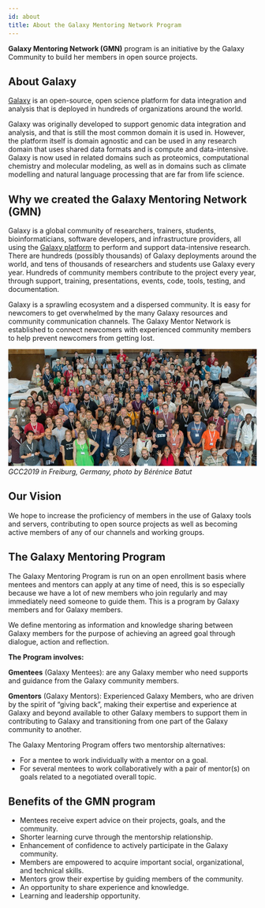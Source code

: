 ```yaml
---
id: about
title: About the Galaxy Mentoring Network Program
---
```


**Galaxy Mentoring Network (GMN)** program is an initiative by the Galaxy Community to build her members in open source projects.

## About Galaxy

[Galaxy](https://galaxyproject.org/) is an open-source, open science platform for data integration and analysis that is deployed in hundreds of organizations around the world.

Galaxy was originally developed to support genomic data integration and analysis, and that is still the most common domain it is used in.  However, the platform itself is domain agnostic and can be used in any research domain that uses shared data formats and is compute and data-intensive.  Galaxy is now used in related domains such as proteomics, computational chemistry and molecular modeling, as well as in domains such as climate modelling and natural language processing that are far from life science.

## Why we created the Galaxy Mentoring Network (GMN)

Galaxy is a global community of researchers, trainers, students, bioinformaticians, software developers, and infrastructure providers, all using the [Galaxy platform](https://galaxyproject.org/) to perform and support data-intensive research. There are hundreds (possibly thousands) of Galaxy deployments around the world, and tens of thousands of researchers and students use Galaxy every year. Hundreds of community members contribute to the project every year, through support, training, presentations, events, code, tools, testing, and documentation.

Galaxy is a sprawling ecosystem and a dispersed community. It is easy for newcomers to get overwhelmed by the many Galaxy resources and community communication channels. The Galaxy Mentor Network is established to connect newcomers with experienced community members to help prevent newcomers from getting lost.

![The Galaxy Community at GCC2019](assets/images/gcc2019-grouppicture.jpg)*GCC2019 in Freiburg, Germany, photo by Bérénice Batut*


## Our Vision

We hope to increase the proficiency of members in the use of Galaxy tools and servers, contributing to open source projects as well as becoming active members of any of our channels and working groups.


## The Galaxy Mentoring Program

The Galaxy Mentoring Program is run on an open enrollment basis where mentees and mentors can apply at any time of need, this is so especially because we have a lot of new members who join regularly and may immediately need someone to guide them. This is a program by Galaxy members and for Galaxy members.

We define mentoring as information and knowledge sharing between Galaxy members for the purpose of achieving an agreed goal through dialogue, action and reflection.

**The Program involves:**

**Gmentees** (Galaxy Mentees): are any Galaxy member who need supports and guidance from the Galaxy community members.

**Gmentors** (Galaxy Mentors): Experienced Galaxy Members, who are driven by the spirit of “giving back”, making their expertise and experience at Galaxy and beyond available to other Galaxy members to support them in contributing to Galaxy and transitioning from one part of the Galaxy community to another.

The Galaxy Mentoring Program offers two mentorship alternatives:

- For a mentee to work individually with a mentor on a goal.
- For several mentees to work collaboratively with a pair of mentor(s) on goals related to a negotiated overall topic.

## Benefits of the GMN program

- Mentees receive expert advice on their projects, goals, and the community.
- Shorter learning curve through the mentorship relationship.
- Enhancement of confidence to actively participate in the Galaxy community.
- Members are empowered to acquire important social, organizational, and technical skills.
- Mentors grow their expertise by guiding members of the community.
- An opportunity to share experience and knowledge.
- Learning and leadership opportunity.


